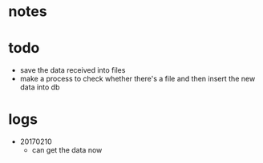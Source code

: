 # notes

# todo
+ save the data received into files
+ make a process to check whether there's a file and then insert the new data
into db

# logs
+ 20170210
    + can get the data now
